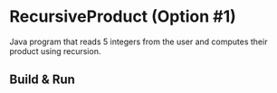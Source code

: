 # RecursiveProduct (Option #1)
Java program that reads 5 integers from the user and computes their product using recursion.

## Build & Run
